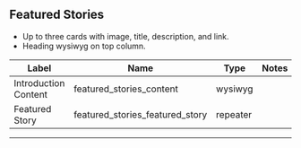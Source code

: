 ## Featured Stories
- Up to three cards with image, title, description, and link.
- Heading wysiwyg on top column.

<table class="ll-fields-table">
  <thead>
    <th>Label</th>
    <th>Name</th>
    <th>Type</th>
    <th>Notes</th>
  </thead>
  <tbody>
        <tr>
          <td>Introduction Content</td>
          <td>featured_stories_content</td>
          <td>wysiwyg</td>
          <td></td>
        </tr>
        <tr>
          <td>Featured Story</td>
          <td>featured_stories_featured_story</td>
          <td>repeater</td>
          <td></td>
        </tr>
  </tbody>
</table>


***